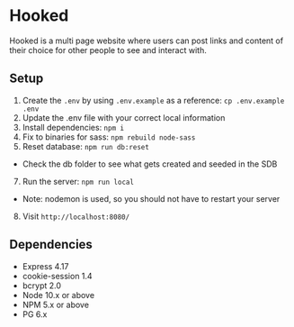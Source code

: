 Hooked
=========
Hooked is a multi page website where users can post links and content of their choice for other people to see and interact with.


## Setup

1. Create the `.env` by using `.env.example` as a reference: `cp .env.example .env`
2. Update the .env file with your correct local information 
3. Install dependencies: `npm i`
4. Fix to binaries for sass: `npm rebuild node-sass`
5. Reset database: `npm run db:reset`
  - Check the db folder to see what gets created and seeded in the SDB
7. Run the server: `npm run local`
  - Note: nodemon is used, so you should not have to restart your server
8. Visit `http://localhost:8080/`



## Dependencies

- Express 4.17
- cookie-session 1.4
- bcrypt 2.0
- Node 10.x or above
- NPM 5.x or above
- PG 6.x
